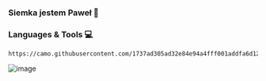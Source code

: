 ### Siemka jestem Paweł 👋
### Languages & Tools 💻
```
https://camo.githubusercontent.com/1737ad305ad32e84e94a4fff001addfa6d127748e5797aabbea8d7cd69723f83/68747470733a2f2f696d672e736869656c64732e696f2f62616467652f2d537072696e672d3332626634353f7374796c653d666c61742d737175617265266c6f676f3d737072696e67266c6f676f436f6c6f723d7768697465
```


![image](https://user-images.githubusercontent.com/46606720/132036011-48ce18b0-69b3-4b52-b1c3-e8cf82aa6411.png)



